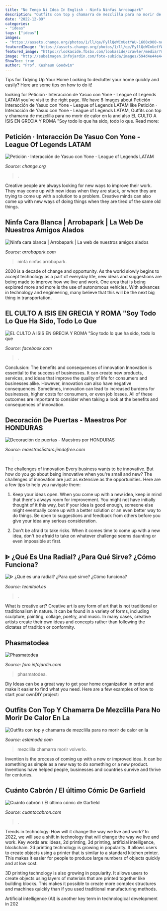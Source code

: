 ```yaml
---
title: "No Tengo Ni Idea In English - Ninfa Ninfas Arrobapark"
description: "Outfits con top y chamarra de mezclilla para no morir de calor en la"
date: "2022-12-09"
categories:
- "ideas"
tags: ["ideas"]
images:
- "https://assets.change.org/photos/1/ll/qe/FyllQeWCmUetYWU-1600x900-noPad.jpg?1594766598"
featuredImage: "https://assets.change.org/photos/1/ll/qe/FyllQeWCmUetYWU-1600x900-noPad.jpg?1594766598"
featured_image: "https://lookaside.fbsbx.com/lookaside/crawler/media/?media_id=989777134425272"
image: "http://subeimagen.infojardin.com/foto-subida/images/594d4e44e445f.jpg"
ShowToc: true
author: "Prof. Keshaun Goodwin"
---
```



Tips for Tidying Up Your Home
Looking to declutter your home quickly and easily? Here are some tips on how to do it!

	

		
looking for Petición · Interacción de Yasuo con Yone - League of Legends LATAM you've visit to the right page. We have 8 Images about Petición · Interacción de Yasuo con Yone - League of Legends LATAM like Petición · Interacción de Yasuo con Yone - League of Legends LATAM, Outfits con top y chamarra de mezclilla para no morir de calor en la and also EL CULTO A ISIS EN GRECIA Y ROMA &quot;Soy todo lo que ha sido, todo lo que. Read more:
		
    
## Petición · Interacción De Yasuo Con Yone - League Of Legends LATAM

<img loading=lazy src="https://assets.change.org/photos/1/ll/qe/FyllQeWCmUetYWU-1600x900-noPad.jpg?1594766598" onerror="this.onerror=null;this.src='https://tse4.mm.bing.net/th?id=OIP.Mot5w3wZ6x4dhZtIvdyC4gHaEK&amp;pid=15.1';" alt="Petición · Interacción de Yasuo con Yone - League of Legends LATAM">

_Source: change.org_

>. 

	

Creative people are always looking for new ways to improve their work. They may come up with new ideas when they are stuck, or when they are trying to come up with a solution to a problem. Creative minds can also come up with new ways of doing things when they are tired of the same old things.

    
## Ninfa Cara Blanca | Arrobapark | La Web De Nuestros Amigos Alados

<img loading=lazy src="http://www.arrobapark.com/files/images/20130421_123506_2.preview.jpg" onerror="this.onerror=null;this.src='https://tse4.mm.bing.net/th?id=OIP.KUhH_T36r_z0Brjn9FTF1gAAAA&amp;pid=15.1';" alt="Ninfa cara blanca | Arrobapark | La web de nuestros amigos alados">

_Source: arrobapark.com_

>ninfa ninfas arrobapark. 

	

2020 is a decade of change and opportunity. As the world slowly begins to accept technology as a part of everyday life, new ideas and suggestions are being made to improve how we live and work. One area that is being explored more and more is the use of autonomous vehicles. With advances in technology and engineering, many believe that this will be the next big thing in transportation.

    
## EL CULTO A ISIS EN GRECIA Y ROMA &quot;Soy Todo Lo Que Ha Sido, Todo Lo Que

<img loading=lazy src="https://lookaside.fbsbx.com/lookaside/crawler/media/?media_id=989777134425272" onerror="this.onerror=null;this.src='https://tse4.mm.bing.net/th?id=OIP.0jyq1IzWhDVuykLJHY5oVgAAAA&amp;pid=15.1';" alt="EL CULTO A ISIS EN GRECIA Y ROMA &quot;Soy todo lo que ha sido, todo lo que">

_Source: facebook.com_

>. 

	

Conclusion: The benefits and consequences of innovation
Innovation is essential to the success of businesses. It can create new products, services, and ideas that improve the quality of life for consumers and businesses alike. However, innovation can also have negative consequences. Sometimes, innovation can lead to increased burdens for businesses, higher costs for consumers, or even job losses. All of these outcomes are important to consider when taking a look at the benefits and consequences of innovation.

    
## Decoración De Puertas - Maestros Por HONDURAS

<img loading=lazy src="https://image.jimcdn.com/app/cms/image/transf/dimension=490x10000:format=jpg/path/s17b489b82641a50b/image/ief2d79d16510a5bb/version/1506998154/image.jpg" onerror="this.onerror=null;this.src='https://tse3.mm.bing.net/th?id=OIP.FDK9ao_SpuhbVAseukV6zgHaJ3&amp;pid=15.1';" alt="Decoración de puertas - Maestros por HONDURAS">

_Source: maestros5stars.jimdofree.com_

>. 

	

The challenges of innovation
Every business wants to be innovative. But how do you go about being innovative when you're small and new? The challenges of innovation are just as extensive as the opportunities. Here are a few tips to help you navigate them:
1. Keep your ideas open. When you come up with a new idea, keep in mind that there's always room for improvement. You might not have initially thought of it this way, but if your idea is good enough, someone else might eventually come up with a better solution or an even better way to do things. Be open to suggestions and feedback from others before you give your idea any serious consideration.

2. Don't be afraid to take risks. When it comes time to come up with a new idea, don't be afraid to take on whatever challenge seems daunting or even impossible at first.

    
## ᐈ ¿Qué Es Una Radial? ¿Para Qué Sirve? ¿Cómo Funciona?

<img loading=lazy src="https://tecnitool.es/images/2020/01/usos-de-la-radial.jpg" onerror="this.onerror=null;this.src='https://tse2.mm.bing.net/th?id=OIP.qC9Jgir3zKCI46Tn0KnbQwHaDs&amp;pid=15.1';" alt="ᐈ ¿Qué es una radial? ¿Para qué sirve? ¿Cómo funciona?">

_Source: tecnitool.es_

>. 

	

What is creative art?
Creative art is any form of art that is not traditional or traditionalism in nature. It can be found in a variety of forms, including sculpture, painting, collage, poetry, and music. In many cases, creative artists create their own ideas and concepts rather than following the dictates of tradition or conformity.

    
## Phasmatodea

<img loading=lazy src="http://subeimagen.infojardin.com/foto-subida/images/594d4e44e445f.jpg" onerror="this.onerror=null;this.src='https://tse2.mm.bing.net/th?id=OIP.3by2SMKCGYrUBZtMTel2AQHaE6&amp;pid=15.1';" alt="Phasmatodea">

_Source: foro.infojardin.com_

>phasmatodea. 

	

Diy Ideas can be a great way to get your home organization in order and make it easier to find what you need. Here are a few examples of how to start your ownDIY project: 

    
## Outfits Con Top Y Chamarra De Mezclilla Para No Morir De Calor En La

<img loading=lazy src="http://eslamoda.com/wp-content/uploads/sites/2/2018/03/short-and-bralette.jpg" onerror="this.onerror=null;this.src='https://tse4.mm.bing.net/th?id=OIP.BtlFTB8fKGKq8xZz_nD4MQHaN7&amp;pid=15.1';" alt="Outfits con top y chamarra de mezclilla para no morir de calor en la">

_Source: eslamoda.com_

>mezclilla chamarra morir volverlo. 

	

Invention is the process of coming up with a new or improved idea. It can be something as simple as a new way to do something or a new product. Inventions have helped people, businesses and countries survive and thrive for centuries.

    
## Cuánto Cabrón / El último Cómic De Garfield

<img loading=lazy src="https://statics.memondo.com/p/s1/ccs/2021/01/CC_2779680_aa3f9cbb696a401a9179ea95450c5318_meme_otros_el_ultimo_comic_de_garfield_thumb_fb.jpg?cb=3757712" onerror="this.onerror=null;this.src='https://tse1.mm.bing.net/th?id=OIP.63f9oClnR6nMFyncvXnEugHaD4&amp;pid=15.1';" alt="Cuánto cabrón / El último cómic de Garfield">

_Source: cuantocabron.com_

>. 

	

Trends in technology: How will it change the way we live and work?
In 2022, we will see a shift in technology that will change the way we live and work. Key words are: ideas, 2d printing, 3d printing, artificial intelligence, blockchain. 
2d printing technology is growing in popularity. It allows users to create objects using a printer that is similar to a standard kitchen printer. This makes it easier for people to produce large numbers of objects quickly and at low cost. 

3D printing technology is also growing in popularity. It allows users to create objects using layers of materials that are printed together like building blocks. This makes it possible to create more complex structures and machines quickly than if you used traditional manufacturing methods. 

Artificial intelligence (AI) is another key term in technological development in 202
